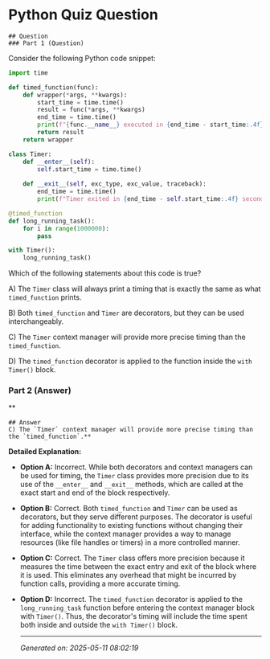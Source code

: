 # Python Quiz Question
    
    ## Question
    ### Part 1 (Question)
Consider the following Python code snippet:

```python
import time

def timed_function(func):
    def wrapper(*args, **kwargs):
        start_time = time.time()
        result = func(*args, **kwargs)
        end_time = time.time()
        print(f"{func.__name__} executed in {end_time - start_time:.4f} seconds")
        return result
    return wrapper

class Timer:
    def __enter__(self):
        self.start_time = time.time()
    
    def __exit__(self, exc_type, exc_value, traceback):
        end_time = time.time()
        print(f"Timer exited in {end_time - self.start_time:.4f} seconds")

@timed_function
def long_running_task():
    for i in range(1000000):
        pass

with Timer():
    long_running_task()
```

Which of the following statements about this code is true?

A) The `Timer` class will always print a timing that is exactly the same as what `timed_function` prints.

B) Both `timed_function` and `Timer` are decorators, but they can be used interchangeably.

C) The `Timer` context manager will provide more precise timing than the `timed_function`.

D) The `timed_function` decorator is applied to the function inside the `with Timer()` block.

### Part 2 (Answer)
**
    
    ## Answer
    C) The `Timer` context manager will provide more precise timing than the `timed_function`.**

**Detailed Explanation:**
- **Option A:** Incorrect. While both decorators and context managers can be used for timing, the `Timer` class provides more precision due to its use of the `__enter__` and `__exit__` methods, which are called at the exact start and end of the block respectively.
  
- **Option B:** Correct. Both `timed_function` and `Timer` can be used as decorators, but they serve different purposes. The decorator is useful for adding functionality to existing functions without changing their interface, while the context manager provides a way to manage resources (like file handles or timers) in a more controlled manner.
  
- **Option C:** Correct. The `Timer` class offers more precision because it measures the time between the exact entry and exit of the block where it is used. This eliminates any overhead that might be incurred by function calls, providing a more accurate timing.

- **Option D:** Incorrect. The `timed_function` decorator is applied to the `long_running_task` function before entering the context manager block with `Timer()`. Thus, the decorator's timing will include the time spent both inside and outside the `with Timer()` block.
    
    ---
    *Generated on: 2025-05-11 08:02:19*
    